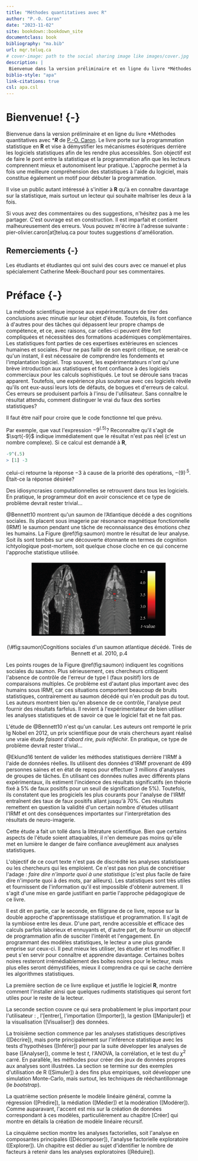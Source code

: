 ```yaml
--- 
title: "Méthodes quantitatives avec R"
author: "P.-O. Caron"
date: "2023-11-02"
site: bookdown::bookdown_site
documentclass: book
bibliography: "ma.bib"
url: mqr.teluq.ca
# cover-image: path to the social sharing image like images/cover.jpg
description: |
 Bienvenue dans la version préliminaire et en ligne du livre *Méthodes quantitatives avec ****R*** de [P.-O. Caron](https://www.teluq.ca/siteweb/univ/pcaron.html). Le livre démystifie les mécanismes ésotériques derrière les logiciels statistiques et démocratise la programmation statistique avec R. 
biblio-style: "apa"
link-citations: true
csl: apa.csl
---
```


# Bienvenue! {-}

Bienvenue dans la version préliminaire et en ligne du livre *Méthodes quantitatives avec ****R*** de [P.-O. Caron](https://www.teluq.ca/siteweb/univ/pcaron.html). Le livre porte sur la programmation statistique en **R** et vise à démystifier les mécanismes ésotériques derrière les logiciels statistiques afin de les rendre plus accessibles. Son objectif est de faire le pont entre la statistique et la programmation afin que les lecteurs comprennent mieux et autonomisent leur pratique. L'approche permet à la fois une meilleure compréhension des statistiques à l'aide du logiciel, mais constitue également un motif pour débuter la programmation.

Il vise un public autant intéressé à s'initier à **R** qu'à en connaître davantage sur la statistique, mais surtout un lecteur qui souhaite maîtriser les deux à la fois.

Si vous avez des commentaires ou des suggestions, n'hésitez pas à me les partager. C'est ouvrage est en construction. Il est imparfait et contient malheureusement des erreurs. Vous pouvez m'écrire à l'adresse suivante : pier-olivier.caron[at]teluq.ca pour toutes suggestions d'amélioration. 

## Remerciements {-}

Les étudiants et étudiantes qui ont suivi des cours avec ce manuel et plus spécialement Catherine Meek-Bouchard pour ses commentaires.

# Préface {-}

La méthode scientifique impose aux expérimentateurs de tirer des conclusions avec minutie sur leur objet d'étude. Toutefois, ils font confiance à d'autres pour des tâches qui dépassent leur propre champs de compétence, et ce, avec raisons, car celles-ci peuvent être fort compliquées et nécessitées des formations académiques complémentaires. Les statistiques font parties de ces expertises extérieures en sciences humaines et sociales. Pour ne pas faillir de son esprit critique, ne serait-ce qu'un instant, il est nécessaire de comprendre les fondements et l'implantation logiciel. Trop souvent, les expérimentateurs n'ont qu'une brève introduction aux statistiques et font confiance à des logiciels commerciaux pour les calculs sophistiqués. Le tout se déroule sans tracas apparent. Toutefois, une expérience plus soutenue avec ces logiciels révéle qu'ils ont eux-aussi leurs lots de défauts, de bogues et d'erreurs de calcul. Ces erreurs se produisent parfois à l'insu de l'utilisateur. Sans connaître le résultat attendu, comment distinguer le vrai du faux des sorties statistiques?

Il faut être naïf pour croire que le code fonctionne tel que prévu.

Par exemple, que vaut l'expression $-9^{(.5)}$? Reconnaître qu'il s'agit de $\sqrt{-9}$ indique immédiatement que le résultat n'est pas réel (c'est un nombre complexe). Si ce calcul est demandé à **R**,


```r
-9^(.5)
> [1] -3
```
celui-ci retourne la réponse $-3$ à cause de la priorité des opérations, $-(9)^{.5}$. Était-ce la réponse désirée? 

Des idiosyncrasies computationnelles se retrouvent dans tous les logiciels. En pratique, le programmeur doit en avoir conscience et ce type de problème devrait rester trivial...
 
@Bennett10 montrent qu'un saumon de l’Atlantique décédé a des cognitions sociales. Ils placent sous imagerie par résonance magnétique fonctionnelle (IRMf) le saumon pendant une tâche de reconnaissance des émotions chez les humains. La Figure \@ref(fig:saumon) montre le résultat de leur analyse. Soit ils sont tombés sur une découverte étonnante en termes de cognition ichtyologique post-mortem, soit quelque chose cloche en ce qui concerne l'approche statistique utilisée.

<div class="figure" style="text-align: center">
<img src="image//saumon.PNG" alt="Cognitions sociales d'un saumon atlantique décédé. Tirés de Bennett et al. 2010, p.4" width="75%" />
<p class="caption">(\#fig:saumon)Cognitions sociales d'un saumon atlantique décédé. Tirés de Bennett et al. 2010, p.4</p>
</div>

Les points rouges de la Figure \@ref(fig:saumon) indiquent les cognitions sociales du saumon. Plus sérieusement, ces chercheurs critiquent l'absence de contrôle de l'erreur de type I (faux positif) lors de comparaisons multiples. Ce problème est d'autant plus important avec des humains sous IRMf, car ces situations comportent beaucoup de bruits statistiques, contrairement au saumon décédé qui n'en produit pas du tout. Les auteurs montrent bien qu'en absence de ce contrôle, l'analyse peut fournir des résultats farfelus. Il revient à l'expérimentateur de bien utiliser les analyses statistiques et de savoir ce que le logiciel fait et ne fait pas.

L'étude de @Bennett10 n'est qu'un canular. Les auteurs ont remporté le prix Ig Nobel en 2012, un prix scientifique pour de vrais chercheurs ayant réalisé une vraie étude *faisant d'abord rire, puis réfléchir*. En pratique, ce type de problème devrait rester trivial...

@Eklund16 tentent de valider les méthodes statistiques derrière l'IRMf à l'aide de données réelles. Ils utilisent des données d'IRMf provenant de 499 personnes saines et en état de repos pour effectuer 3 millions d'analyses de groupes de tâches. En utilisant ces données nulles avec différents plans expérimentaux, ils estiment l'incidence des résultats significatifs (en théorie fixé à 5% de faux positifs pour un seuil de signification de 5%). Toutefois, ils constatent que les progiciels les plus courants pour l'analyse de l'IRMf entraînent des taux de faux positifs allant jusqu'à 70%. Ces résultats remettent en question la validité d'un certain nombre d'études utilisant l'IRMf et ont des conséquences importantes sur l'interprétation des résultats de neuro-imagerie.

Cette étude a fait un tollé dans la littérature scientifique. Bien que certains aspects de l'étude soient attaquables, il n'en demeure pas moins qu'elle met en lumière le danger de faire confiance aveuglément aux analyses statistiques.

L'objectif de ce court texte n'est pas de discrédité les analyses statistiques ou les chercheurs qui les emploient. Ce n'est pas non plus de concrétiser l'adage : *faire dire n'importe quoi à une statistique* (c'est plus facile de faire dire n'importe quoi à des mots, par ailleurs). Les statistiques sont très utiles et fournissent de l'information qu'il est impossible d'obtenir autrement. Il s'agit d'une mise en garde justifiant en partie l'approche pédagogique de ce livre.

Il est dit en partie, car le seconde, en filigrane de ce livre, repose sur la double approche d'apprentissage statistique et programmation. Il s'agit de la symbiose entre les deux. D'une part, rendre accessible et efficace des calculs parfois laborieux et ennuyants et, d'autre part, de fournir un objectif de programmation afin de susciter l'intérêt et l'engagement. En programmant des modèles statistiques, le lecteur a une plus grande emprise sur ceux-ci. Il peut mieux les utiliser, les étudier et les modifier. Il peut s'en servir pour connaître et apprendre davantage. Certaines boîtes noires resteront irrémédiablement des boîtes noires pour le lecteur, mais plus elles seront démystifiées, mieux il comprendra ce qui se cache derrière les algorithmes statistiques.

La première section de ce livre explique et justifie le logiciel **R**, montre comment l'installer ainsi que quelques rudiments statistiques qui seront fort utiles pour le reste de la lecteur. 

La seconde section couvre ce qui sera probablement le plus important pour l'utilisateur : , l'[entrer], l'importation ([Importer]), la gestion ([Manipuler]) et la visualisation ([Visualiser]) des données.

La troisième section commence par les analyses statistiques descriptives ([Décrire]), mais porte principalement sur l'inférence statistique avec les tests d'hypothèses ([Inférer]) pour par la suite développer les analyses de base ([Analyser]), comme le test $t$, l'ANOVA, la corrélation, et le test du $\chi^2$ carré. En parallèle, les méthodes pour créer des jeux de données propres aux analyses sont illustrées. La section se termine sur des exemples d'utilisation de R ([Simuler]) à des fins plus empiriques, soit développer une simulation Monte-Carlo, mais surtout, les techniques de rééchantillonnage (le *bootstrap*).

La quatrième section présente le modèle linéaire général, comme la régression ([Prédire]), la médiation ([Médier]) et la modération ([Modérer]). Comme auparavant, l'accent est mis sur la création de données correspondant à ces modèles, particulièrement au chapitre [Créer] qui montre en détails la création de modèle linéaire récursif.

La cinquième section montre les analyses factorielles, soit l'analyse en composantes principales ([Décomposer]), l'analyse factorielle exploratoire ([Explorer]). Un chapitre est dédier au sujet d'identifier le nombre de facteurs à retenir dans les analyses exploratoires ([Réduire]).



